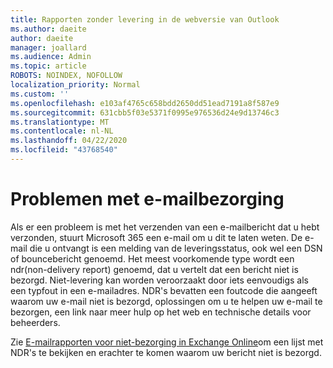 ```yaml
---
title: Rapporten zonder levering in de webversie van Outlook
ms.author: daeite
author: daeite
manager: joallard
ms.audience: Admin
ms.topic: article
ROBOTS: NOINDEX, NOFOLLOW
localization_priority: Normal
ms.custom: ''
ms.openlocfilehash: e103af4765c658bdd2650dd51ead7191a8f587e9
ms.sourcegitcommit: 631cbb5f03e5371f0995e976536d24e9d13746c3
ms.translationtype: MT
ms.contentlocale: nl-NL
ms.lasthandoff: 04/22/2020
ms.locfileid: "43768540"
---
```

# <a name="issues-with-email-delivery"></a>Problemen met e-mailbezorging

Als er een probleem is met het verzenden van een e-mailbericht dat u hebt verzonden, stuurt Microsoft 365 een e-mail om u dit te laten weten. De e-mail die u ontvangt is een melding van de leveringsstatus, ook wel een DSN of bouncebericht genoemd. Het meest voorkomende type wordt een ndr(non-delivery report) genoemd, dat u vertelt dat een bericht niet is bezorgd. Niet-levering kan worden veroorzaakt door iets eenvoudigs als een typfout in een e-mailadres. NDR's bevatten een foutcode die aangeeft waarom uw e-mail niet is bezorgd, oplossingen om u te helpen uw e-mail te bezorgen, een link naar meer hulp op het web en technische details voor beheerders.

Zie [E-mailrapporten voor niet-bezorging in Exchange Online](https://docs.microsoft.com/exchange/mail-flow-best-practices/non-delivery-reports-in-exchange-online/non-delivery-reports-in-exchange-online)om een lijst met NDR's te bekijken en erachter te komen waarom uw bericht niet is bezorgd.